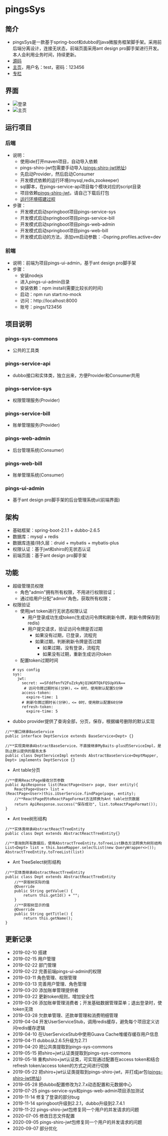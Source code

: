 # pingsSys
## 简介
- pingsSys是一款基于spring-boot和dubbo的java微服务框架脚手架。采用前后端分离设计，连接无状态，前端页面采用ant design pro脚手架进行开发。本人会利用业务时间，持续更新。
- [源码](https://github.com/pingszi/pingsSys)
- [主页](http://pingssys.pings.fun)，用户名：test，密码：123456
- [专栏](https://blog.csdn.net/zhouping118/column/info/34277)
## 界面
- ![登录](https://github.com/pingszi/pingsSys/blob/master/pings-ui-admin/docker/login.png)
- ![主页](https://github.com/pingszi/pingsSys/blob/master/pings-ui-admin/docker/index.png)
## 运行项目
### 后端
- 说明：
    - 使用ide打开maven项目，自动导入依赖
    - pings-shiro-jwt包需要手动导入([pings-shiro-jwt地址](https://github.com/pingszi/pingsCommons/tree/master/pings-shiro-jwt))
    - 先启动Provider，然后启动Consumer
    - 开发模式依赖的运行环境(mysql,redis,zookeeper)
    - sql脚本，在pings-service-api项目每个模块对应的script目录
    - 项目依赖[pings-shiro-jwt](https://github.com/pingszi/pingsCommons/tree/master/pings-shiro-jwt)，请自己下载后打包
    - [运行环境搭建过程](https://blog.csdn.net/zhouping118/article/details/88032298)
- 步骤：
    - 开发模式启动springboot项目pings-service-sys
    - 开发模式启动springboot项目pings-service-bill
    - 开发模式启动springboot项目pings-web-admin
    - 开发模式启动springboot项目pings-web-bill
    - 开发模式启动的方法，添加vm启动参数：-Dspring.profiles.active=dev
### 前端
- 说明：前端为项目pings-ui-admin，基于ant design pro脚手架
- 步骤：
    - 安装nodejs
    - 进入pings-ui-admin目录
    - 安装依赖：npm install(需要比较长的时间)
    - 启动：npm run start:no-mock
    - 访问：http://localhost:8000
    - 账号：pings/123456
## 项目说明
### pings-sys-commons
- 公共的工具类
### pings-service-api
- dubbo接口和实体类，独立出来，方便Provider和Consumer共用
### pings-service-sys
- 权限管理服务(Provider)
### pings-service-bill
- 账单管理服务(Provider)
### pings-web-admin
- 后台管理系统(Consumer)
### pings-web-bill
- 账单管理系统(Consumer)
### pings-ui-admin
- 基于ant design pro脚手架的后台管理系统ui(前端界面)
## 架构
- 基础框架：spring-boot-2.1.1 + dubbo-2.6.5
- 数据库：mysql + redis
- 数据库连接/持久层：druid + mybatis + mybatis-plus
- 权限认证：基于jwt和shiro的无状态认证
- 前端页面：基于ant design pro脚手架
## 功能
- 超级管理员权限
    - 角色"admin"拥有所有权限，不用进行权限验证；
    - 通过给用户分配"admin"角色，获取所有权限；
- 权限验证
    - 使用jwt token进行无状态权限认证
        - 用户登录成功生成token(生成访问令牌和刷新令牌，刷新令牌保存到redis)
        - 用户提交请求，验证访问令牌是否过期
            - 如果没有过期，已登录，流程完
            - 如果过期，判断刷新令牌是否过期
                - 如果过期，没有登录，流程完
                - 如果没有过期，重新生成访问token
    - 配置token过期时间
    ```
    # sys config
    sys:
      jwt:
        secret: ==SFddfenfV2FuZzkyNjQ1NGRTQkFQSUpXVA==
         # 访问令牌过期时长(分钟)，<= 0时，使用默认配置5分钟
        access-token:
          expire-time: 1
        # 刷新令牌过期时长(分钟)，<= 0时，使用默认配置60分钟
        refresh-token:
          expire-time: 5
    ```
- dubbo provider提供了查询全部，分页，保存，根据编号删除的默认实现
```
//**接口继承BaseService
public interface DeptService extends BaseService<Dept> {}

//**实现类继承AbstractBaseService，不直接继承MyBaits-plus的ServiceImpl，是防止默认提供的服务太多
public class DeptServiceImpl extends AbstractBaseService<DeptMapper, Dept> implements DeptService {}
```
- Ant table分页
```
//**使用ReactPage接收分页参数
public ApiResponse list(ReactPage<User> page, User entity){
    ReactPage<User> list = (ReactPage<User>)this.iUserService.findPage(page, entity);
    //**ReactPage的toReactPageFormat方法转换为Ant table分页数据
    return ApiResponse.success("保存成功", list.toReactPageFormat());
}
```
- Ant tree树形结构
```
//**实体类继承AbstractReactTreeEntity
public class Dept extends AbstractReactTreeEntity{}

//**查询到所有数据后，使用AbstractTreeEntity.toTreeList静态方法转换为树形结构
List<Dept> list = this.baseMapper.selectList(new QueryWrapper<>());
AbstractTreeEntity.toTreeList(list)
```
- Ant TreeSelect树形结构
```
//**实体类继承AbstractReactTreeEntity
public class Dept extends AbstractReactTreeEntity
    //**获取树实际的值
    @Override
    public String getValue() {
        return this.getId() + "";
    }
    //**获取树显示的值
    @Override
    public String getTitle() {
        return this.getName();
}
```
## 更新记录
- 2019-02-10 搭建
- 2019-02-15 用户管理
- 2019-02-22 部门管理
- 2019-02-22 完善前端pings-ui-admin的权限
- 2019-03-11 角色管理、权限管理
- 2019-03-13 完善用户管理、角色管理
- 2019-03-20 添加账单管理提供者
- 2019-03-22 更新token规则，增加安全性
- 2019-03-26 添加账单管理消费者；开发基础数据管理菜单；退出登录时，使token无效
- 2019-03-28 欠款单管理、还款单管理和消费明细管理
- 2019-04-04 开发UserServiceStub，调用redis缓存，避免每个项目定义访问redis缓存逻辑
- 2019-04-10 在UserServiceStub中使用Guava Cache堆缓存缓存用户信息
- 2019-04-11 dubbo从2.6.5升级为2.7.1
- 2019-04-20 把公共类提取到pings-sys-commons
- 2019-05-15 把shiro+jwt认证类提取到pings-sys-commons
- 2019-05-18 重构shiro+jwt认证类，可实现通过配置在access token和结合refresh token/access token的方式之间进行切换
- 2019-05-22 把shiro+jwt认证类提取到pings-shiro-jwt，并打成jar包([pings-shiro-jwt地址](https://github.com/pingszi/pingsCommons/tree/master/pings-shiro-jwt))
- 2019-05-28 把dubbo配置修改为2.7.x动态配置和元数据中心
- 2019-07-25 pings-service-sys和pings-web-admin项目添加测试
- 2019-11-14 修复了登录的部分bug
- 2019-11-14 springboot升级到2.2.1，dubbo升级到2.7.4.1
- 2019-11-22 pings-shiro-jwt包修复同一个用户的并发请求的问题
- 2020-07-05 修改日志文件配置
- 2020-09-05 pings-shiro-jwt包修复同一个用户的并发请求的问题
- 2020-09-07 部分优化